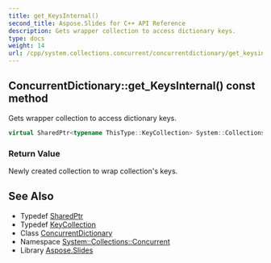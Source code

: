 ```yaml
---
title: get_KeysInternal()
second_title: Aspose.Slides for C++ API Reference
description: Gets wrapper collection to access dictionary keys.
type: docs
weight: 14
url: /cpp/system.collections.concurrent/concurrentdictionary/get_keysinternal/
---
```

## ConcurrentDictionary::get_KeysInternal() const method


Gets wrapper collection to access dictionary keys.

```cpp
virtual SharedPtr<typename ThisType::KeyCollection> System::Collections::Concurrent::ConcurrentDictionary<TKey, TValue>::get_KeysInternal() const override
```


### Return Value

Newly created collection to wrap collection's keys.

## See Also

* Typedef [SharedPtr](../../system/sharedptr/)
* Typedef [KeyCollection](../../system.collections.generic/dictionary/keycollection/)
* Class [ConcurrentDictionary](./)
* Namespace [System::Collections::Concurrent](../)
* Library [Aspose.Slides](../../)